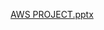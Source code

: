 [AWS PROJECT.pptx](https://github.com/SowmyaRaji2349/cloud-computing-internship/files/12401167/AWS.PROJECT.pptx)
